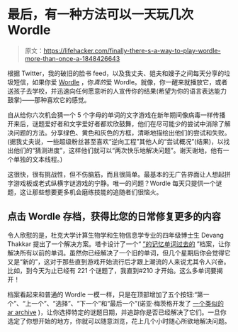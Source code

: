 # 最后，有一种方法可以一天玩几次 Wordle

> 原文：<https://lifehacker.com/finally-there-s-a-way-to-play-wordle-more-than-once-a-1848426643>

根据 Twitter，我的破旧的脸书 feed，以及我丈夫、姐夫和嫂子之间每天分享的垃圾短信，如果你爱 [Wordle](https://www.powerlanguage.co.uk/wordle/) ，你*真的*爱 Wordle。就像，你一醒来就播放它，或者送孩子去学校，并迅速向任何愿意听的人宣传你的结果(希望为你的语言表达能力鼓掌)——那种喜欢它的感觉。



自从给你六次机会猜一个 5 个字母的单词的文字游戏在新年期间像病毒一样传播开来后，谜题爱好者和文字爱好者都欢欣鼓舞，他们在尽可能少的尝试中消除了解决问题的方法。分享绿色、黄色和灰色的方框，清晰地描绘出他们的尝试和失败。(据我丈夫说，一些超级粉丝甚至喜欢“逆向工程”其他人的“尝试概况”(结果)，以找出他们的“猜测进度”，这样他们就可以“两次快乐地解决问题”。谢天谢地，他有一个单独的文本线程。)

这很快，很有挑战性，但不伤脑筋，而且很简单。最基本的无广告界面让人想起拼字游戏板或老式纵横字谜游戏的宁静。唯一的问题？Wordle 每天只提供一个谜题，这让那些想要更多机会磨练技能的追随者们很恼火。

## 点击 Wordle 存档，获得比您的日常修复更多的内容

令人欣慰的是，杜克大学计算生物学和生物信息学专业的四年级博士生 Devang Thakkar 提出了一个解决方案。塔卡设计了一个“ [”的记忆单词过去的](https://www.devangthakkar.com/wordle_archive/?187) ”档案，让你解决所有以前的单词。虽然你已经解决了一个旧的单词，但几个星期后你会觉得它又是“新的”，这对于那些直到游戏开始流行后才跟上潮流的人来说尤其令人兴奋。比如，到今天为止已经有 221 个谜题了，我直到#210 才开始。这么多单词要揭开！

档案看起来和普通的 Wordle 一模一样，只是在顶部增加了五个按钮:“第一个”、“上一个”、“选择”、“下一个”和“最后一个”(诺亚·梅茨格开发了 [一个类似的 ar archive](https://metzger.media/games/wordle-archive/?levels=select) )，让你选择特定的谜题日期，并追踪你是否已经解决了它们。一旦你选定了你想开始的地方，你就可以随意浏览，花上几个小时随心所欲地解决问题。